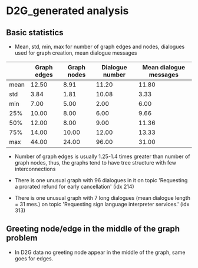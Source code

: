 # D2G_generated analysis

## Basic statistics

* Mean, std, min, max for number of graph edges and nodes, dialogues used for graph creation, mean dialogue messages

|          |Graph edges|Graph nodes|Dialogue number|Mean dialogue messages|
|----------|-----------|-----------|---------------|----------------------|
|mean      |12.50      |8.91       |11.20          |11.80                 |
|std       |3.84       |1.81       |10.08          |3.33                  |
|min       |7.00       |5.00       |2.00           |6.00                  |
|25%       |10.00      |8.00       |6.00           |9.66                  |
|50%       |12.00      |8.00       |9.00           |11.36                 |
|75%       |14.00      |10.00      |12.00          |13.33                 |
|max       |44.00      |24.00      |96.00          |31.00                 |

* Number of graph edges is usually 1.25-1.4 times greater than number of graph nodes, thus, the graphs tend to have tree structure with few interconnections

* There is one unusual graph with 96 dialogues in it on topic 'Requesting a prorated refund for early cancellation' (idx 214)

* There is one unusual graph with 7 long dialogues (mean dialogue length = 31 mes.) on topic 'Requesting sign language interpreter services.' (idx 313)

## Greeting node/edge in the middle of the graph problem

* In D2G data no greeting node appear in the middle of the graph, same goes for edges.